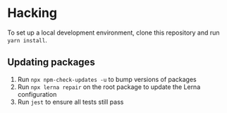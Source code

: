 # Hacking

To set up a local development environment, clone this repository and run `yarn install`.

## Updating packages

1. Run `npx npm-check-updates -u` to bump versions of packages
2. Run `npx lerna repair` on the root package to update the Lerna configuration
3. Run `jest` to ensure all tests still pass
